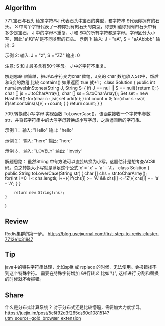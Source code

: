 Algorithm
--------------------------------------------------------------------------------
771.宝石与石头
给定字符串J 代表石头中宝石的类型，和字符串 S代表你拥有的石头。 S 中每个字符代表了一种你拥有的石头的类型，你想知道你拥有的石头中有多少是宝石。
J 中的字母不重复，J 和 S中的所有字符都是字母。字母区分大小写，因此"a"和"A"是不同类型的石头。
示例 1:
输入: J = "aA", S = "aAAbbbb"
输出: 3

示例 2:
输入: J = "z", S = "ZZ"
输出: 0

注意:
S 和 J 最多含有50个字母。
 J 中的字符不重复。

解题思路
 很简单，把J和S字符变为char 数组，J变的 char 数组放入Set中，然后和S变的数组 比较 contains()
如果返回 true 就+1；
class Solution {
    public int numJewelsInStones(String J, String S) {
        if( J == null || S == null){
            return 0;
        }
        char [] js = J.toCharArray();
        char [] ss = S.toCharArray();
        Set<Character> set = new HashSet<Character>();
        for(char c : js){
            set.add(c);
        }
        int count = 0;
        for(char s : ss){
            if(set.contains(s)){
                ++count;
            }
        }
        return count;
    }
}



709.转换成小写字母
实现函数 ToLowerCase()，该函数接收一个字符串参数 str，并将该字符串中的大写字母转换成小写字母，之后返回新的字符串。
 
示例 1：
输入: "Hello"
输出: "hello"

示例 2：
输入: "here"
输出: "here"

示例 3：
输入: "LOVELY"
输出: "lovely"


解题思路：
 虽然String 中有方法可以直接转换为小写。这题估计是想考查ACSII 码。总之转换大小写就是满足这个公式'x' = 'x' + 'a' - 'A'。
class Solution {
    public String toLowerCase(String str) {
        char [] chs = str.toCharArray();
        for(int i =0 ;i < chs.length; i++){
            if(chs[i] >= 'A' && chs[i] <='Z'){
                chs[i] += 'a' - 'A';
            }
        }
        
        return new String(chs);
    }
}




Review
--------------------------------------------------------------------------------
Redis集群的第一步。
https://blog.usejournal.com/first-step-to-redis-cluster-7712e1c31847


Tip
--------------------------------------------------------------------------------
java中的特殊字符串处理，比如split 或 replace 的时候，无法使用。会报错找不到这个特殊字符。
需要在特殊字符增加 \\进行转义
比如"\\{", 这样进行 分割和替换的时候就不会报错。


Share
--------------------------------------------------------------------------------
什么是分布式计算系统？
对于分布式还是比较懵逼，需要加大力度学习。
https://juejin.im/post/5c8f92d3f265da60d1081514?utm_source=gold_browser_extension